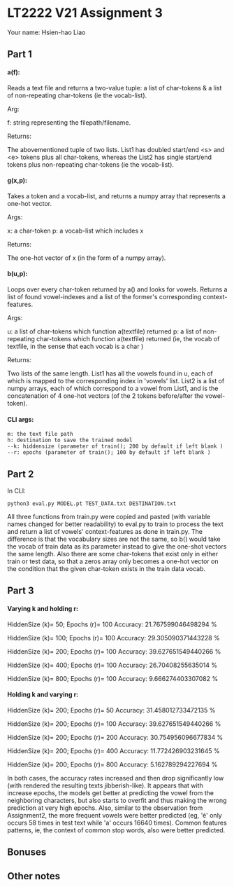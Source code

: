 
# LT2222 V21 Assignment 3

Your name: Hsien-hao Liao

## Part 1

#### a(f):
Reads a text file and returns a two-value tuple: a list of char-tokens & a list of non-repeating char-tokens (ie the vocab-list).

Arg: 

   f: string representing the filepath/filename.
    
Returns:

   The abovementioned tuple of two lists. List1 has doubled start/end \<s> and \<e> tokens plus all char-tokens, whereas the List2 has single start/end tokens plus non-repeating char-tokens (ie the vocab-list).

#### g(x,p):
Takes a token and a vocab-list, and returns a numpy array that represents a one-hot vector.

Args: 

   x: a char-token
   p: a vocab-list which includes x
    
Returns: 

   The one-hot vector of x (in the form of a numpy array).

#### b(u,p): 
Loops over every char-token returned by a() and looks for vowels. Returns a list of found vowel-indexes and a list of the former's corresponding context-features.

Args: 

   u: a list of char-tokens which function a(textfile) returned
   p: a list of non-repeating char-tokens which function a(textfile) returned (ie, the vocab of textfile, in the sense that each vocab is a char )

Returns: 

   Two lists of the same length. List1 has all the vowels found in u, each of which is mapped to the corresponding index in 'vowels' list. List2 is a list of numpy arrays, each of which correspond to a vowel from List1, and is the concatenation of 4 one-hot vectors (of the 2 tokens before/after the vowel-token).

#### CLI args:
    m: the text file path
    h: destination to save the trained model
    --k: hiddensize (parameter of train(); 200 by default if left blank )
    --r: epochs (parameter of train(); 100 by default if left blank )


## Part 2

In CLI:

	python3 eval.py MODEL.pt TEST_DATA.txt DESTINATION.txt

All three functions from train.py were copied and pasted (with variable names changed for better readability) to eval.py to train to process the text and return a list of vowels' context-features as done in train.py. 
The difference is that the vocabulary sizes are not the same, so b() would take the vocab of train data as its parameter instead to give the one-shot vectors the same length. Also there are some char-tokens that exist only in either train or test data, so that a zeros array only becomes a one-hot vector on the condition that the given char-token exists in the train data vocab.


## Part 3

#### Varying k and holding r:
HiddenSize (k)= 50; Epochs (r)= 100
Accuracy: 21.767599046498294 %

HiddenSize (k)= 100; Epochs (r)= 100
Accuracy: 29.305090371443228 %

HiddenSize (k)= 200; Epochs (r)= 100
Accuracy: 39.627651549440266 %

HiddenSize (k)= 400; Epochs (r)= 100
Accuracy: 26.70408255635014 %

HiddenSize (k)= 800; Epochs (r)= 100
Accuracy: 9.666274403307082 %


#### Holding k and varying r:
HiddenSize (k)= 200; Epochs (r)= 50
Accuracy: 31.458012733472135 %

HiddenSize (k)= 200; Epochs (r)= 100
Accuracy: 39.627651549440266 %

HiddenSize (k)= 200; Epochs (r)= 200
Accuracy: 30.754956096677834 %

HiddenSize (k)= 200; Epochs (r)= 400
Accuracy: 11.772426903231645 %

HiddenSize (k)= 200; Epochs (r)= 800
Accuracy: 5.162789294227694 %

In both cases, the accuracy rates increased and then drop significantly low (with rendered the resulting texts jibberish-like). It appears that with increase epochs, the models get better at predicting the vowel from the neighboring characters, but also starts to overfit and thus making the wrong prediction at very high epochs. Also, similar to the observation from Assignment2, the more frequent vowels were better predicted (eg, 'é' only occurs 58 times in test text while 'a' occurs 16640 times). Common features patterns, ie, the context of common stop words, also were better predicted. 

## Bonuses

## Other notes

